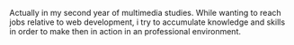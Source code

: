 Actually in my second year of multimedia studies. While wanting to reach jobs relative to web development, i try to accumulate knowledge and skills in order to make then in action in an professional environment.

<!---
LucasDombrowski/LucasDombrowski is a ✨ special ✨ repository because its `README.md` (this file) appears on your GitHub profile.
You can click the Preview link to take a look at your changes.
--->

